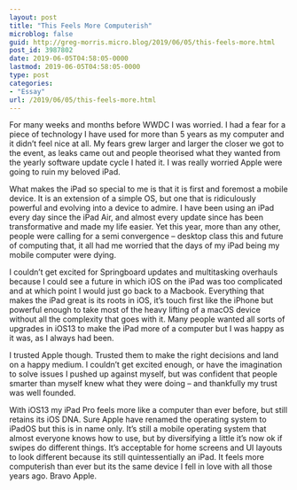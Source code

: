 ```yaml
---
layout: post
title: "This Feels More Computerish"
microblog: false
guid: http://greg-morris.micro.blog/2019/06/05/this-feels-more.html
post_id: 3987802
date: 2019-06-05T04:58:05-0000
lastmod: 2019-06-05T04:58:05-0000
type: post
categories:
- "Essay"
url: /2019/06/05/this-feels-more.html
---
```

<p><!--kg-card-begin: html--></p>
<p>For many weeks and months before WWDC I was worried. I had a fear for a piece of technology I have used for more than 5 years as my computer and it didn’t feel nice at all. My fears grew larger and larger the closer we got to the event, as leaks came out and people theorised what they wanted from the yearly software update cycle I hated it. I was really worried Apple were going to ruin my beloved iPad.</p>
<p>What makes the iPad so special to me is that it is first and foremost a mobile device. It is an extension of a simple OS, but one that is ridiculously powerful and evolving into a device to admire. I have been using an iPad every day since the iPad Air, and almost every update since has been transformative and made my life easier. Yet this year, more than any other, people were calling for a semi convergence – desktop class this and future of computing that, it all had me worried that the days of my iPad being my mobile computer were dying.</p>
<p>I couldn’t get excited for Springboard updates and multitasking overhauls because I could see a future in which iOS on the iPad was too complicated and at which point I would just go back to a Macbook. Everything that makes the iPad great is its roots in iOS, it’s touch first like the iPhone but powerful enough to take most of the heavy lifting of a macOS device without all the complexity that goes with it. Many people wanted all sorts of upgrades in iOS13 to make the iPad more of a computer but I was happy as it was, as I always had been.</p>
<p>I trusted Apple though. Trusted them to make the right decisions and land on a happy medium. I couldn’t get excited enough, or have the imagination to solve issues I pushed up against myself, but was confident that people smarter than myself knew what they were doing – and thankfully my trust was well founded.</p>
<p>With iOS13 my iPad Pro feels more like a computer than ever before, but still retains its iOS DNA. Sure Apple have renamed the operating system to iPadOS but this is in name only. It’s still a mobile operating system that almost everyone knows how to use, but by diversifying a little it’s now ok if swipes do different things. It’s acceptable for home screens and UI layouts to look different because its still quintessentially an iPad. It feels more computerish than ever but its the same device I fell in love with all those years ago. Bravo Apple.</p>
<p><!--kg-card-end: html--></p>
